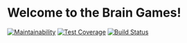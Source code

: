# Welcome to the Brain Games!

[![Maintainability](https://api.codeclimate.com/v1/badges/62d5e0642edf65d8cf01/maintainability)](https://codeclimate.com/github/peacelovecookies/project-lvl1-s284/maintainability)
[![Test Coverage](https://api.codeclimate.com/v1/badges/62d5e0642edf65d8cf01/test_coverage)](https://codeclimate.com/github/peacelovecookies/project-lvl1-s284/test_coverage)
[![Build Status](https://travis-ci.org/peacelovecookies/project-lvl1-s284.svg?branch=master)](https://travis-ci.org/peacelovecookies/project-lvl1-s284)